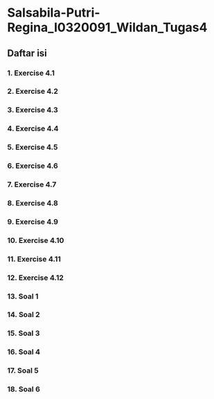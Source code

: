 # Salsabila-Putri-Regina_I0320091_Wildan_Tugas4

## Daftar isi
### 1. Exercise 4.1
### 2. Exercise 4.2
### 3. Exercise 4.3 
### 4. Exercise 4.4
### 5. Exercise 4.5
### 6. Exercise 4.6
### 7. Exercise 4.7
### 8. Exercise 4.8
### 9. Exercise 4.9
### 10. Exercise 4.10
### 11. Exercise 4.11
### 12. Exercise 4.12
### 13. Soal 1
### 14. Soal 2
### 15. Soal 3
### 16. Soal 4
### 17. Soal 5
### 18. Soal 6